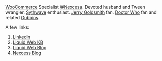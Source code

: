 [WooCommerce](https://www.nexcess.net/woocommerce/) Specialist [@Nexcess](https://github.com/nexcess). Devoted husband and Tween wrangler. [Sythwave](https://en.wikipedia.org/wiki/Synthwave) enthusiast. [Jerry Goldsmith](https://www.imdb.com/name/nm0000025/) fan. [Doctor Who](https://www.bbc.co.uk/programmes/b006q2x0) fan and related [Gubbins](https://www.merriam-webster.com/dictionary/gubbins).

A few links:
1. [Linkedin](https://www.linkedin.com/in/lukecavanagh/)
2. [Liquid Web KB](https://www.liquidweb.com/kb/author/lcavanagh/)
3. [Liquid Web Blog](https://www.liquidweb.com/blog/author/lcavanagh/)
3. [Nexcess Blog](https://blog.nexcess.net/author/lcavanagh/)

